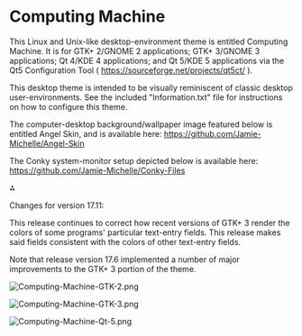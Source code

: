 # Computing Machine

This Linux and Unix-like desktop-environment theme is entitled Computing Machine. It is for GTK+ 2/GNOME 2 applications; GTK+ 3/GNOME 3 applications; Qt 4/KDE 4 applications; and Qt 5/KDE 5 applications via the Qt5 Configuration Tool ( https://sourceforge.net/projects/qt5ct/ ).

This desktop theme is intended to be visually reminiscent of classic desktop user-environments. See the included "Information.txt" file for instructions on how to configure this theme.

The computer-desktop background/wallpaper image featured below is entitled Angel Skin, and is available here: https://github.com/Jamie-Michelle/Angel-Skin

The Conky system-monitor setup depicted below is available here: https://github.com/Jamie-Michelle/Conky-Files

⁂

Changes for version 17.11:

This release continues to correct how recent versions of GTK+ 3 render the colors of some programs' particular text-entry fields. This release makes said fields consistent with the colors of other text-entry fields.

Note that release version 17.6 implemented a number of major improvements to the GTK+ 3 portion of the theme.

![Computing-Machine-GTK-2.png](https://raw.githubusercontent.com/Jamie-Michelle/Computing-Machine/master/Computing-Machine-GTK-2.png)

![Computing-Machine-GTK-3.png](https://raw.githubusercontent.com/Jamie-Michelle/Computing-Machine/master/Computing-Machine-GTK-3.png)

![Computing-Machine-Qt-5.png](https://raw.githubusercontent.com/Jamie-Michelle/Computing-Machine/master/Computing-Machine-Qt-5.png)
